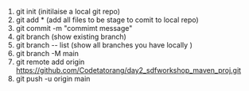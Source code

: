1. git init (initilaise a local git repo)
2. git add * (add all files to be stage to comit to local repo)
3. git commit -m "commimt message"
4. git branch (show existing branch)
5. git branch -- list (show all branches you have locally ) 
6. git branch -M main
7. git remote add origin https://github.com/Codetatorang/day2_sdfworkshop_maven_proj.git
8. git push -u origin main
